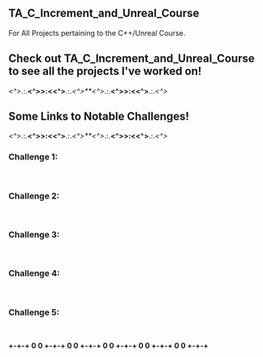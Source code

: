 ## TA_C_Increment_and_Unreal_Course
 
For All Projects pertaining to the C++/Unreal Course.

## Check out TA_C_Increment_and_Unreal_Course to see all the projects I've worked on!

*<^>*.:.**<^>>:<<^>**.:.*<^>**<^>*.:.**<^>>:<<^>**.:.*<^>*

## Some Links to Notable Challenges!

*<^>*.:.**<^>>:<<^>**.:.*<^>**<^>*.:.**<^>>:<<^>**.:.*<^>*

### Challenge 1:
<a href=""> </a><br>


### Challenge 2:
<a href=""> </a><br>


### Challenge 3:
<a href=""> </a><br>


### Challenge 4:
<a href=""> </a><br>


### Challenge 5:
<a href=""> </a><br>


**+-+-+ 0 0 +-+-+ 0 0 +-+-+ 0 0 +-+-+ 0 0 +-+-+ 0 0 +-+-+**
